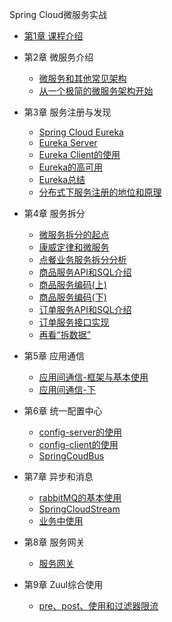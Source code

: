 Spring Cloud微服务实战

* [第1章 课程介绍](/chapter/imooc/spring_cloud/introduce.md)
* 第2章 微服务介绍
  - [微服务和其他常见架构](/chapter/imooc/spring_cloud/microservice/微服务和其他常见架构.md)
  - [从一个极简的微服务架构开始](/chapter/imooc/spring_cloud/microservice/从一个极简的微服务架构开始.md)
* 第3章 服务注册与发现
  - [Spring Cloud Eureka](/chapter/imooc/spring_cloud/register_discovery/spring_cloud_eureka.md)
  - [Eureka Server](/chapter/imooc/spring_cloud/register_discovery/eureka_server.md)
  - [Eureka Client的使用](/chapter/imooc/spring_cloud/register_discovery/eureka_client.md)
  - [Eureka的高可用](/chapter/imooc/spring_cloud/register_discovery/eureka_high_availability.md)
  - [Eureka总结](/chapter/imooc/spring_cloud/register_discovery/eureka_summarize.md)
  - [分布式下服务注册的地位和原理](/chapter/imooc/spring_cloud/register_discovery/分布式下服务注册的地位和原理.md)

* 第4章 服务拆分
  - [微服务拆分的起点](/chapter/imooc/spring_cloud/service_split/微服务拆分的起点.md)
  - [康威定律和微服务](/chapter/imooc/spring_cloud/service_split/康威定律和微服务.md)
  - [点餐业务服务拆分分析](/chapter/imooc/spring_cloud/service_split/点餐业务服务拆分分析.md)
  - [商品服务API和SQL介绍](/chapter/imooc/spring_cloud/service_split/商品服务API和SQL介绍.md)
  - [商品服务编码(上)](/chapter/imooc/spring_cloud/service_split/商品服务编码上.md)
  - [商品服务编码(下)](/chapter/imooc/spring_cloud/service_split/商品服务编码下.md)
  - [订单服务API和SQL介绍](/chapter/imooc/spring_cloud/service_split/订单服务API和SQL介绍.md)
  - [订单服务接口实现](/chapter/imooc/spring_cloud/service_split/订单服务接口实现.md)
  - [再看“拆数据”](/chapter/imooc/spring_cloud/service_split/再看“拆数据”.md)

* 第5章 应用通信
  - [应用间通信-框架与基本使用](/chapter/imooc/spring_cloud/communication/index.md)
  - [应用间通信-下](/chapter/imooc/spring_cloud/communication/应用间通信-下.md)
* 第6章 统一配置中心
  - [config-server的使用](/chapter/imooc/spring_cloud/config_center/config_server.md)
  - [config-client的使用](/chapter/imooc/spring_cloud/config_center/config_client.md)
  - [SpringCoudBus](/chapter/imooc/spring_cloud/config_center/bus.md)
* 第7章 异步和消息
  - [rabbitMQ的基本使用](/chapter/imooc/spring_cloud/asyn_msg/rabbitMQ.md)
  - [SpringCloudStream](/chapter/imooc/spring_cloud/asyn_msg/spring_cloud_stream.md)
  - [业务中使用](/chapter/imooc/spring_cloud/asyn_msg/业务中使用.md)
* 第8章 服务网关
  - [服务网关](/chapter/imooc/spring_cloud/service_gateway/index.md)
* 第9章 Zuul综合使用
  - [pre、post、使用和过滤器限流](/chapter/imooc/spring_cloud/zuul_synthesis/index.md)
